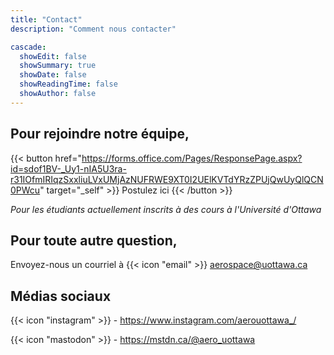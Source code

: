 ```yaml
---
title: "Contact"
description: "Comment nous contacter"

cascade:
  showEdit: false
  showSummary: true
  showDate: false
  showReadingTime: false
  showAuthor: false
---
```

## Pour rejoindre notre équipe,
{{< button href="https://forms.office.com/Pages/ResponsePage.aspx?id=sdof1BV-_Uy1-nIA5U3ra-r31IOfmIRIqzSxxliuLVxUMjAzNUFRWE9XT0I2UElKVTdYRzZPUjQwUyQlQCN0PWcu" target="_self" >}}
Postulez ici
{{< /button >}}

_Pour les étudiants actuellement inscrits à des cours à l'Université d'Ottawa_
&#8198;
## Pour toute autre question,
Envoyez-nous un courriel à {{< icon "email" >}} aerospace@uottawa.ca  
## Médias sociaux
{{< icon "instagram" >}} - https://www.instagram.com/aerouottawa_/

{{< icon "mastodon" >}} - https://mstdn.ca/@aero_uottawa

